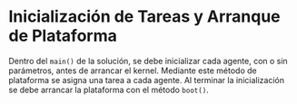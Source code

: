 # Inicialización de Tareas y Arranque de Plataforma

Dentro del `main()` de la solución, se debe inicializar cada agente, con o sin parámetros, antes de arrancar el kernel. Mediante este método de plataforma se asigna una tarea a cada agente. Al terminar la inicialización se debe arrancar la plataforma con el método `boot()`.


